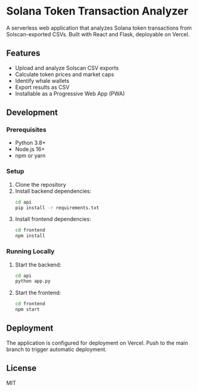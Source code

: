 # Solana Token Transaction Analyzer

A serverless web application that analyzes Solana token transactions from Solscan-exported CSVs. Built with React and Flask, deployable on Vercel.

## Features

- Upload and analyze Solscan CSV exports
- Calculate token prices and market caps
- Identify whale wallets
- Export results as CSV
- Installable as a Progressive Web App (PWA)

## Development

### Prerequisites

- Python 3.8+
- Node.js 16+
- npm or yarn

### Setup

1. Clone the repository
2. Install backend dependencies:
   ```bash
   cd api
   pip install -r requirements.txt
   ```
3. Install frontend dependencies:
   ```bash
   cd frontend
   npm install
   ```

### Running Locally

1. Start the backend:
   ```bash
   cd api
   python app.py
   ```
2. Start the frontend:
   ```bash
   cd frontend
   npm start
   ```

## Deployment

The application is configured for deployment on Vercel. Push to the main branch to trigger automatic deployment.

## License

MIT 